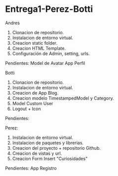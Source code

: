 # Entrega1-Perez-Botti

Andres
1. Clonacion de repositorio.
2. Instalacion de entorno virtual.
3. Creacion static folder.
4. Creacion HTML Template.
5. Configuración de Admin, setting, urls.

Pendientes:
Model de Avatar
App Perfil

Botti
1. Clonacion de repositorio.
2. Instalacion de entorno virtual.
3. Creacion de App Blog.
4. Creacion modelo TimestampedModel y Category.
5. Model Custom User
6. Logout + Icon

Pendientes:

Perez:
1. Instalacion de entorno virtual.
2. Instalacion de paquetes y librerias.
3. Creacion del proyecto + repositorio Github.
4. Creacion de vistas y url.
5. Creacion Form Insert "Curiosidades"

Pendientes:
App Registro